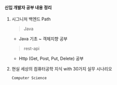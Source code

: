 #### 신입 개발자 공부 내용 정리

1) 시그니처 백엔드 Path
   
   > Java

   - Java 기초 ~ 객체지향 공부

  
   > rest-api

   - Http (Get, Post, Put, Delete) 공부
  

1) 현실 세상의 컴퓨터공학 지식 with 30가지 실무 시나리오

   ```
   Computer Science
   ```
